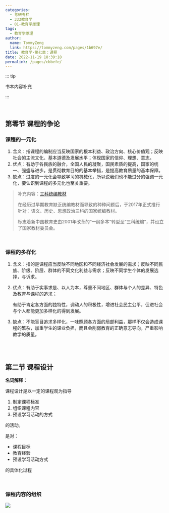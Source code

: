```yaml
---
categories: 
  - 考研专栏
  - 333教育学
  - 01-教育学原理
tags: 
  - 教育学原理
author: 
  name: TommyZeng
  link: https://tommyzeng.com/pages/1b697e/
title: 教育学-第七章：课程
date: 2022-11-19 18:39:18
permalink: /pages/cbbefe/
---
```





::: tip

书本内容补充

:::


<br>

## 第零节 课程的争论

### 课程的一元化

1. 含义：指课程的编制应当反映国家的根本利益、政治方向、核心价值观；反映社会的主流文化、基本道德及发展水平；体现国家的信仰、理想、意志。
2. 优点：有助于各民族的融合，全国人民的凝聚，国民素质的提高，国家的统一、强盛与进步。是贯彻教育目的的基本举措，是提高教育质量的基本保障。
3. 缺点：过度的一元化会导致学习的机械化，所以说我们也不能过分的强调一元化，要认识到课程的多元化也至关重要。
<!-- more -->
> 补充内容：[三科统编教材](http://www.moe.gov.cn/fbh/live/2019/51084/mtbd/201908/t20190828_396231.html)
>
> 在经历过早期教育缺乏统编教材而导致的种种问题后，于2017年正式推行针对：语文、历史、思想政治三科的国家统编教材。
>
> 标志着新中国教育史由2001年改革的“一纲多本”转型至“三科统编”，并设立了国家教材委员会。



<br>



### 课程的多样化

1.  含义：指的是课程应当反映不同地区和不同经济社会发展的需求；反映不同民族、阶级、阶层、群体的不同文化利益与需求；反映不同学生个体的发展选择，与诉求。

2. 优点：有助于实事求是、以人为本，尊重不同地区、群体与个人的差异、特色及教育与课程的追求；

   有助于肯定各方面的独特性，调动人的积极性，增进社会民主公平，促进社会与个人都能更加多样化的得到发展。

3. 缺点：不能盲目追求多样化，一味照顾各方面的局部利益，那样不仅会造成课程的繁杂，加重学生的课业负担，而且会削弱教育的正确意志导向，严重影响教学的质量。







<br><br>



## 第二节 课程设计

**名词解释：**

课程设计是以一定的课程观为指导

1. 制定课程标准
2. 组织课程内容
3. 预设学习活动的方式

的活动。



是对：

- 课程目标
- 教育经验
- 预设学习活动方式

的具体化过程

<br>

### 课程内容的组织

![](https://cdn.jsdelivr.net/gh/TommyZeng777/picgo/img/202211201657790.png)

